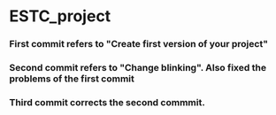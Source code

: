 # ESTC_project
### First commit refers to "Create first version of your project"
### Second commit refers to "Change blinking". Also fixed the problems of the first commit
### Third commit corrects the second commmit.
